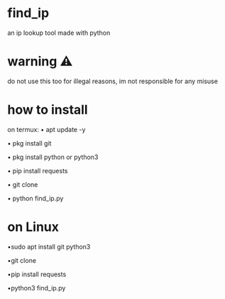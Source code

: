# find_ip
an ip lookup tool
made with python
# warning ⚠️ 
do not use this too for illegal reasons,
im not responsible for any misuse
# how to install
on termux: 
   • apt update -y

   • pkg install git
   
   • pkg install python or python3
   
   • pip install requests
   
   • git clone
   
   • python find_ip.py
   # on Linux
   •sudo apt install git python3 

   •git clone

   •pip install requests

   •python3 find_ip.py
